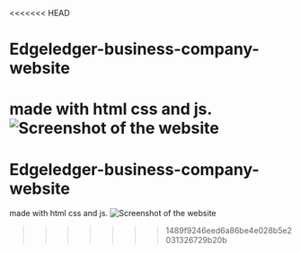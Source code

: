 <<<<<<< HEAD
# Edgeledger-business-company-website
made with html css and js.
![Screenshot of the website](/screenshot-edge1.png)
=======
# Edgeledger-business-company-website
made with html css and js.
![Screenshot of the website](/screenshot-edge1.png)
>>>>>>> 1489f9246eed6a86be4e028b5e2031326729b20b

